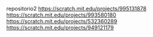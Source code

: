 repositorio2
 https://scratch.mit.edu/projects/995131878 https://scratch.mit.edu/projects/993580180 https://scratch.mit.edu/projects/532360289 https://scratch.mit.edu/projects/949121179
